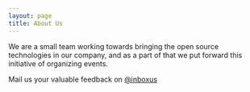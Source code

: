 ```yaml
---
layout: page
title: About Us
---
```


We are a small team working towards bringing the open source technologies in our company, and as a part of that we put forward this initiative of organizing events.


Mail us your valuable feedback on [@inboxus](mailto:openspace.colruyt@protonmail.com)